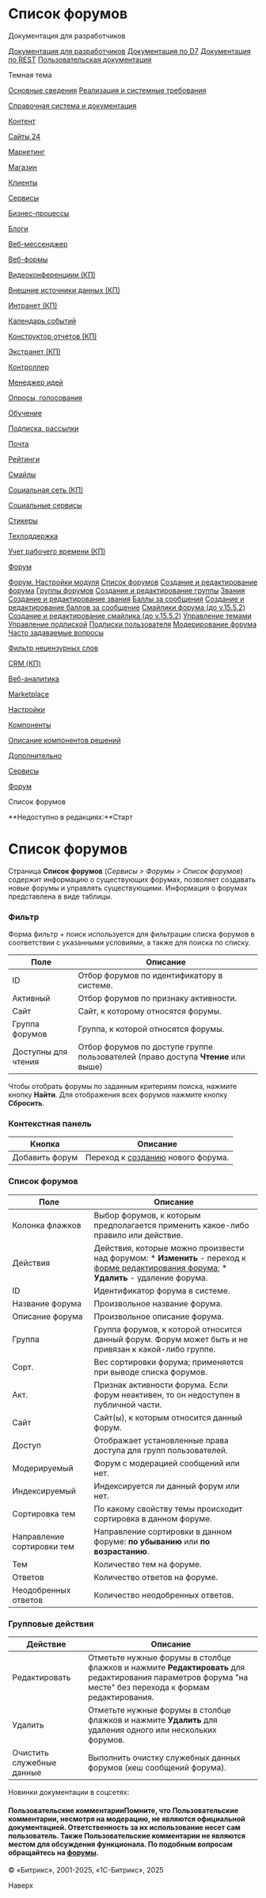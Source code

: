 # Список форумов

Документация для разработчиков

[Документация для разработчиков](https://dev.1c-bitrix.ru/api_help/)
[Документация по D7](https://dev.1c-bitrix.ru/api_d7/)
[Документация по REST](https://dev.1c-bitrix.ru/rest_help/)
[Пользовательская документация](https://dev.1c-bitrix.ru/user_help/)

Темная тема

[Основные сведения](/user_help/index.php)
[Реализация и системные требования](/user_help/reqintro.php)

[Справочная система и документация](/user_help/help/index.php)

[Контент](/user_help/content/index.php)

[Сайты 24](/user_help/sites24/index.php)

[Маркетинг](/user_help/marketing/index.php)

[Магазин](/user_help/store/index.php)

[Клиенты](/user_help/clients/index.php)

[Сервисы](/user_help/service/index.php)

[Бизнес-процессы](/user_help/service/bizproc/index.php)

[Блоги](/user_help/service/blogs/index.php)

[Веб-мессенджер](/user_help/service/im/index.php)

[Веб-формы](/user_help/service/form/index.php)

[Видеоконференциии (КП)](/user_help/service/video/index.php)

[Внешние источники данных (КП)](/user_help/service/xdi/index.php)

[Интранет (КП)](/user_help/service/intranet/index.php)

[Календарь событий](/user_help/service/event_calendar/index.php)

[Конструктор отчетов (КП)](/user_help/service/report/index.php)

[Экстранет (КП)](/user_help/service/extranet/index.php)

[Контроллер](/user_help/service/controller/index.php)

[Менеджер идей](/user_help/service/idea/index.php)

[Опросы, голосования](/user_help/service/vote/index.php)

[Обучение](/user_help/service/learning/index.php)

[Подписка, рассылки](/user_help/service/subscribe/index.php)

[Почта](/user_help/service/mail/index.php)

[Рейтинги](/user_help/service/rating/index.php)

[Смайлы](/user_help/service/smile/index.php)

[Социальная сеть (КП)](/user_help/service/socialnetwork/index.php)

[Социальные сервисы](/user_help/service/socialservices/index.php)

[Стикеры](/user_help/service/stickers/index.php)

[Техподдержка](/user_help/service/support/index.php)

[Учет рабочего времени (КП)](/user_help/service/timeman/index.php)

[Форум](/user_help/service/forum/index.php)

[Форум. Настройки модуля](/user_help/service/forum/settings.php)
[Список форумов](/user_help/service/forum/forum_admin.php)
[Создание и редактирование форума](/user_help/service/forum/forum_edit.php)
[Группы форумов](/user_help/service/forum/forum_group.php)
[Создание и редактирование группы](/user_help/service/forum/forum_group_edit.php)
[Звания](/user_help/service/forum/forum_points.php)
[Создание и редактирование звания](/user_help/service/forum/forum_points_edit.php)
[Баллы за сообщения](/user_help/service/forum/forum_points2post.php)
[Создание и редактирование баллов за сообщение](/user_help/service/forum/forum_points2post_edit.php)
[Смайлики форума (до v.15.5.2)](/user_help/service/forum/forum_smile.php)
[Создание и редактирование смайлика (до v.15.5.2)](/user_help/service/forum/forum_smile_edit.php)
[Управление темами](/user_help/service/forum/forum_topics.php)
[Управление подпиской](/user_help/service/forum/forum_subscribe.php)
[Подписки пользователя](/user_help/service/forum/forum_subscribe_edit.php)
[Модерирование форума](/user_help/service/forum/forum_mod.php)
[Часто задаваемые вопросы](/user_help/service/forum/help.php)

[Фильтр нецензурных слов](/user_help/service/forum/censor_filter/index.php)

[CRM (КП)](/user_help/service/crm/index.php)

[Веб-аналитика](/user_help/statistic/index.php)

[Marketplace](/user_help/marketplace/index.php)

[Настройки](/user_help/settings/index.php)

[Компоненты](/user_help/components/index.php)

[Описание компонентов решений](/user_help/description_decisions/index.php)

[Дополнительно](/user_help/additional/index.php)

[Сервисы](/user_help/service/index.php)

[Форум](/user_help/service/forum/index.php)

Список форумов

**Недоступно в редакциях:**Старт

# Список форумов

Страница **Список форумов** (*Сервисы > Форумы > Список форумов*) содержит информацию о существующих форумах, позволяет создавать новые форумы и управлять существующими. Информация о форумах представлена в виде таблицы.

  

### Фильтр

Форма фильтр + поиск используется для фильтрации списка форумов в соответствии с указанными условиями, а также для поиска по списку.

| Поле | Описание |
| --- | --- |
| ID | Отбор форумов по идентификатору в системе. |
| Активный | Отбор форумов по признаку активности. |
| Сайт | Сайт, к которому относятся форумы. |
| Группа форумов | Группа, к которой относятся форумы. |
| Доступны для чтения | Отбор форумов по доступе группе пользователей (право доступа **Чтение** или выше) |

Чтобы отобрать форумы по заданным критериям поиска, нажмите кнопку **Найти**. Для отображения всех форумов нажмите кнопку **Сбросить**.

### Контекстная панель

| Кнопка | Описание |
| --- | --- |
| Добавить форум | Переход к [созданию](/user_help/service/forum/forum_edit.php) нового форума. |

### Список форумов

| Поле | Описание |
| --- | --- |
| Колонка флажков | Выбор форумов, к которым предполагается применить какое-либо правило или действие. |
| Действия | Действия, которые можно произвести над форумом:  * **Изменить** - переход к [форме редактирования форума](/user_help/service/forum/forum_edit.php); * **Удалить** - удаление форума. |
| ID | Идентификатор форума в системе. |
| Название форума | Произвольное название форума. |
| Описание форума | Произвольное описание форума. |
| Группа | Группа форумов, к которой относится данный форум.   Форум может быть и не привязан к какой-либо группе. |
| Сорт. | Вес сортировки форума; применяется при выводе списка форумов. |
| Акт. | Признак активности форума. Если форум неактивен, то он недоступен в публичной части. |
| Сайт | Сайт(ы), к которым относится данный форум. |
| Доступ | Отображает установленные права доступа для групп пользователей. |
| Модерируемый | Форум с модерацией сообщений или нет. |
| Индексируемый | Индексируется ли данный форум или нет. |
| Сортировка тем | По какому свойству темы происходит сортировка в данном форуме. |
| Направление сортировки тем | Направление сортировки в данном форуме: **по убыванию** или **по возрастанию**. |
| Тем | Количество тем на форуме. |
| Ответов | Количество ответов на форуме. |
| Неодобренных ответов | Количество неодобренных ответов. |

### Групповые действия

| Действие | Описание |
| --- | --- |
| Редактировать | Отметьте нужные форумы в столбце флажков и нажмите **Редактировать** для редактирования параметров форума "на месте" без перехода к формам редактирования. |
| Удалить | Отметьте нужные форумы в столбце флажков и нажмите **Удалить** для удаления одного или нескольких форумов. |
| Очистить служебные данные | Выполнить очистку служебных данных форумов (кеш сообщений форума). |

Новинки документации в соцсетях:

#### Пользовательские комментарииПомните, что Пользовательские комментарии, несмотря на модерацию, не являются официальной документацией. Ответственность за их использование несет сам пользователь. Также Пользовательские комментарии не являются местом для обсуждения функционала. По подобным вопросам обращайтесь на [форумы](http://dev.1c-bitrix.ru/community/forums/group1/).

© «Битрикс», 2001-2025, «1С-Битрикс», 2025

Наверх